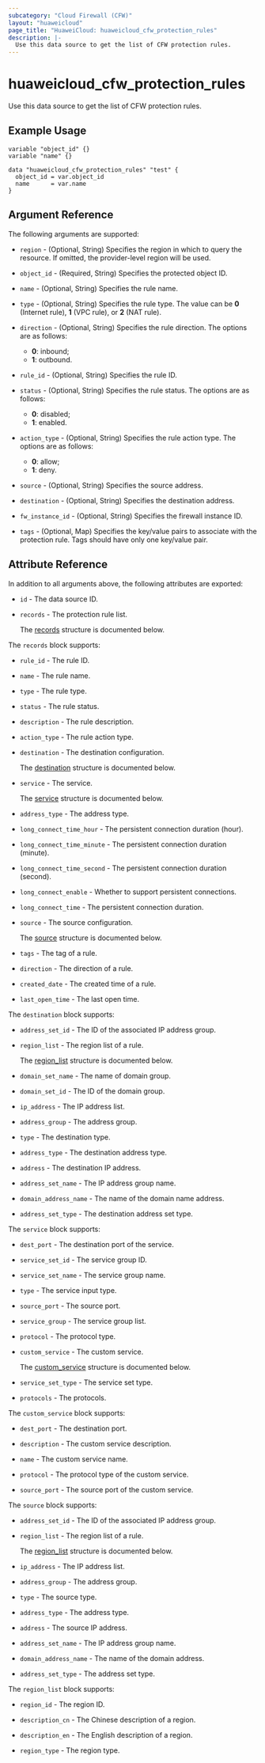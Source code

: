 ```yaml
---
subcategory: "Cloud Firewall (CFW)"
layout: "huaweicloud"
page_title: "HuaweiCloud: huaweicloud_cfw_protection_rules"
description: |-
  Use this data source to get the list of CFW protection rules.
---
```


# huaweicloud_cfw_protection_rules

Use this data source to get the list of CFW protection rules.

## Example Usage

```hcl
variable "object_id" {}
variable "name" {}

data "huaweicloud_cfw_protection_rules" "test" {
  object_id = var.object_id
  name      = var.name
}
```

## Argument Reference

The following arguments are supported:

* `region` - (Optional, String) Specifies the region in which to query the resource.
  If omitted, the provider-level region will be used.

* `object_id` - (Required, String) Specifies the protected object ID.

* `name` - (Optional, String) Specifies the rule name.

* `type` - (Optional, String) Specifies the rule type.
  The value can be **0** (Internet rule), **1** (VPC rule), or **2** (NAT rule).

* `direction` - (Optional, String) Specifies the rule direction.
  The options are as follows:
  + **0**: inbound;
  + **1**: outbound.

* `rule_id` - (Optional, String) Specifies the rule ID.

* `status` - (Optional, String) Specifies the rule status.
  The options are as follows:
  + **0**: disabled;
  + **1**: enabled.

* `action_type` - (Optional, String) Specifies the rule action type.
  The options are as follows:
  + **0**: allow;
  + **1**: deny.

* `source` - (Optional, String) Specifies the source address.

* `destination` - (Optional, String) Specifies the destination address.

* `fw_instance_id` - (Optional, String) Specifies the firewall instance ID.

* `tags` - (Optional, Map) Specifies the key/value pairs to associate with the protection rule.
  Tags should have only one key/value pair.

## Attribute Reference

In addition to all arguments above, the following attributes are exported:

* `id` - The data source ID.

* `records` - The protection rule list.

  The [records](#data_records_struct) structure is documented below.

<a name="data_records_struct"></a>
The `records` block supports:

* `rule_id` - The rule ID.

* `name` - The rule name.

* `type` - The rule type.

* `status` - The rule status.

* `description` - The rule description.

* `action_type` - The rule action type.

* `destination` - The destination configuration.

  The [destination](#records_destination_struct) structure is documented below.

* `service` - The service.

  The [service](#records_service_struct) structure is documented below.

* `address_type` - The address type.

* `long_connect_time_hour` - The persistent connection duration (hour).

* `long_connect_time_minute` - The persistent connection duration (minute).

* `long_connect_time_second` - The persistent connection duration (second).

* `long_connect_enable` - Whether to support persistent connections.

* `long_connect_time` - The persistent connection duration.

* `source` - The source configuration.

  The [source](#records_source_struct) structure is documented below.

* `tags` - The tag of a rule.

* `direction` - The direction of a rule.

* `created_date` - The created time of a rule.

* `last_open_time` - The last open time.

<a name="records_destination_struct"></a>
The `destination` block supports:

* `address_set_id` - The ID of the associated IP address group.

* `region_list` - The region list of a rule.

  The [region_list](#region_list_struct) structure is documented below.

* `domain_set_name` - The name of domain group.

* `domain_set_id` - The ID of the domain group.

* `ip_address` - The IP address list.

* `address_group` - The address group.

* `type` - The destination type.

* `address_type` - The destination address type.

* `address` - The destination IP address.

* `address_set_name` - The IP address group name.

* `domain_address_name` - The name of the domain name address.

* `address_set_type` - The destination address set type.

<a name="records_service_struct"></a>
The `service` block supports:

* `dest_port` - The destination port of the service.

* `service_set_id` - The service group ID.

* `service_set_name` - The service group name.

* `type` - The service input type.

* `source_port` - The source port.

* `service_group` - The service group list.

* `protocol` - The protocol type.

* `custom_service` - The custom service.

  The [custom_service](#service_custom_service_struct) structure is documented below.

* `service_set_type` - The service set type.

* `protocols` - The protocols.

<a name="service_custom_service_struct"></a>
The `custom_service` block supports:

* `dest_port` - The destination port.

* `description` - The custom service description.

* `name` - The custom service name.

* `protocol` - The protocol type of the custom service.

* `source_port` - The source port of the custom service.

<a name="records_source_struct"></a>
The `source` block supports:

* `address_set_id` - The ID of the associated IP address group.

* `region_list` - The region list of a rule.

  The [region_list](#region_list_struct) structure is documented below.

* `ip_address` - The IP address list.

* `address_group` - The address group.

* `type` - The source type.

* `address_type` - The address type.

* `address` - The source IP address.

* `address_set_name` - The IP address group name.

* `domain_address_name` - The name of the domain address.

* `address_set_type` - The address set type.

<a name="region_list_struct"></a>
The `region_list` block supports:

* `region_id` - The region ID.

* `description_cn` - The Chinese description of a region.

* `description_en` - The English description of a region.

* `region_type` - The region type.
